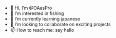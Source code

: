 - 👋 Hi, I’m @OAasPro
- 👀 I’m interested in fishing
- 🌱 I’m currently learning japanese
- 💞️ I’m looking to collaborate on exciting projects
- 📫 How to reach me: say hello

<!---
OAasPro/OAasPro is a ✨ special ✨ repository because its `README.md` (this file) appears on your GitHub profile.
You can click the Preview link to take a look at your changes.
--->

